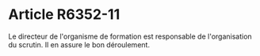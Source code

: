 # Article R6352-11

  
Le directeur de l'organisme de formation est responsable de l'organisation du scrutin. Il en assure le bon déroulement.